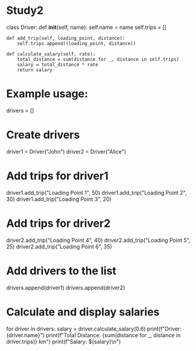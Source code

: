 # Study2
class Driver:
    def __init__(self, name):
        self.name = name
        self.trips = []

    def add_trip(self, loading_point, distance):
        self.trips.append((loading_point, distance))

    def calculate_salary(self, rate):
        total_distance = sum(distance for _, distance in self.trips)
        salary = total_distance * rate
        return salary


# Example usage:
drivers = []

# Create drivers
driver1 = Driver("John")
driver2 = Driver("Alice")

# Add trips for driver1
driver1.add_trip("Loading Point 1", 50)
driver1.add_trip("Loading Point 2", 30)
driver1.add_trip("Loading Point 3", 20)

# Add trips for driver2
driver2.add_trip("Loading Point 4", 40)
driver2.add_trip("Loading Point 5", 25)
driver2.add_trip("Loading Point 6", 35)

# Add drivers to the list
drivers.append(driver1)
drivers.append(driver2)

# Calculate and display salaries
for driver in drivers:
    salary = driver.calculate_salary(0.6)
    print(f"Driver: {driver.name}")
    print(f"Total Distance: {sum(distance for _, distance in driver.trips)} km")
    print(f"Salary: ${salary}\n")
